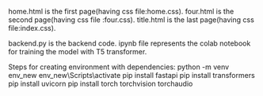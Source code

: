 home.html is the first page(having css file:home.css).
four.html is the second page(having css file :four.css).
title.html is the last page(having css file:index.css).


backend.py is the backend code.
ipynb file represents the colab notebook for training the model with T5 transformer.

Steps for creating environment with dependencies:
python -m venv env_new
env_new\Scripts\activate
pip install fastapi
pip install transformers
pip install uvicorn
pip install torch torchvision torchaudio

